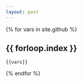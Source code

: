 ```yaml
---
layout: post
---
```



{% for vars in site.github %}
## {{ forloop.index }}
    {{vars}}
{% endfor %}

